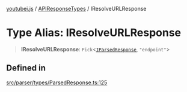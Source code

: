 [youtubei.js](../../../README.md) / [APIResponseTypes](../README.md) / IResolveURLResponse

# Type Alias: IResolveURLResponse

> **IResolveURLResponse**: `Pick`\<[`IParsedResponse`](../interfaces/IParsedResponse.md), `"endpoint"`\>

## Defined in

[src/parser/types/ParsedResponse.ts:125](https://github.com/LuanRT/YouTube.js/blob/fc5571629eca037af7de03f4b903da6add1f300b/src/parser/types/ParsedResponse.ts#L125)
